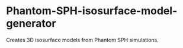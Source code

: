 # Phantom-SPH-isosurface-model-generator
Creates 3D isosurface models from Phantom SPH simulations.
